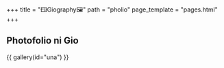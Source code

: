 +++
title = "🖽Giography🖼"
path = "pholio"
page_template = "pages.html"
+++

## Photofolio ni Gio

{{ gallery(id="una") }}
